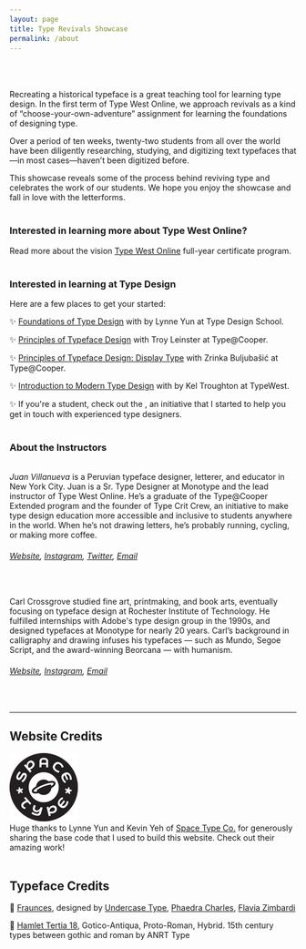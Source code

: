 ```yaml
---
layout: page
title: Type Revivals Showcase
permalink: /about
---
```

<br><br><br>
Recreating a historical typeface is a great teaching tool for learning type design. In the first term of Type West Online, we approach revivals as a kind of “choose-your-own-adventure” assignment for learning the foundations of designing type.

Over a period of ten weeks, twenty-two students from all over the world have been diligently researching, studying, and digitizing text typefaces that—in most cases—haven’t been digitized before. 

This showcase reveals some of the process behind reviving type and celebrates the work of our students. We hope you enjoy the showcase and fall in love with the letterforms.
<br><br>

### Interested in learning more about Type West Online? ###
Read more about the vision [Type West Online](https://letterformarchive.org/type-west-online) full-year certificate program.
<br><br>

### Interested in learning at Type Design ###
Here are a few places to get your started:

✨ [Foundations of Type Design](https://typedesignschool.com/) with by Lynne Yun at Type Design School.

✨ [Principles of Typeface Design](http://coopertype.org/workshops/nyc/nyc)  with Troy Leinster at Type@Cooper.

✨ [Principles of Typeface Design: Display Type](http://coopertype.org/workshops/nyc/nyc) with Zrinka Buljubašić at Type@Cooper.

✨ [Introduction to Modern Type Design](https://letterformarchive.org/events/cat/C2/workshops) with by Kel Troughton at TypeWest.

✨ If you're a student, check out the , an initiative that I started to help you get in touch with experienced type designers.
<br><br>

### About the Instructors ###
<br>
<!-- <h2 style="font-size: 10em"> soldat </h2> -->
<i>Juan Villanueva </i> is a Peruvian typeface designer, letterer, and educator in New York City. Juan is a Sr. Type Designer at Monotype and the lead instructor of Type West Online. He’s a graduate of the Type@Cooper Extended program and the founder of Type Crit Crew, an initiative to make type design education more accessible and inclusive to students anywhere in the world. When he’s not drawing letters, he’s probably running, cycling, or making more coffee.

###### [Website](http://www.juankafka.com/), [Instagram](https://www.instagram.com/juan_kafka/), [Twitter](https://twitter.com/juan_kafka/), <a href = "mailto: jv.kafka@gmail.com">Email</a> ######
<br>

<!-- <h2 style="font-size: 10em"> kopf </h2> -->
Carl Crossgrove studied fine art, printmaking, and book arts, eventually focusing on typeface design at Rochester Institute of Technology. He fulfilled internships with Adobe's type design group in the 1990s, and designed typefaces at Monotype for nearly 20 years. Carl’s background in calligraphy and drawing infuses his typefaces — such as Mundo, Segoe Script, and the award-winning Beorcana — with humanism.

###### [Website](https://www.crossgrovestudio.com/), [Instagram](https://www.instagram.com/crossgrovestudio/), <a href = "mailto: carl@crossgrovestudio.com">Email</a> ######
<br>

---

## Website Credits ##

![image1](/assets/img/Space_Type/Logo_120.png)
<br>
Huge thanks to Lynne Yun and Kevin Yeh of [Space Type Co.](https://spacetypeco.com/) for generously sharing the base code that I used to build this website. Check out their amazing work!
<br><br>

## Typeface Credits ##
🖤 [Fraunces](https://fonts.google.com/specimen/Fraunces), designed by [Undercase Type](https://undercase.xyz/), [Phaedra Charles](https://www.instagram.com/phaedra.xyz/), [Flavia Zimbardi](https://flaviazim.com/)
 
🖤 [Hamlet Tertia 18](https://github.com/anrt-type/GoticoAntiqua), Gotico-Antiqua, Proto-Roman, Hybrid. 15th century types between gothic and roman by ANRT Type